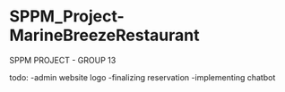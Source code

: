 # SPPM_Project-MarineBreezeRestaurant
SPPM PROJECT - GROUP 13

todo:
-admin website logo 
-finalizing reservation
-implementing chatbot
